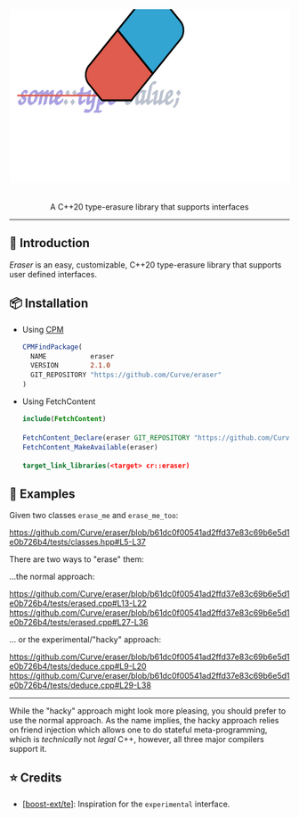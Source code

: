 <div align="center">
    <img src="assets/logo.svg" height="312">
</div>

<br/>

<p align="center">
    A C++20 type-erasure library that supports interfaces
</p>

<hr/>

## 👋 Introduction

_Eraser_ is an easy, customizable, C++20 type-erasure library that supports user defined interfaces.   

## 📦 Installation

* Using [CPM](https://github.com/cpm-cmake/CPM.cmake)
  ```cmake
  CPMFindPackage(
    NAME           eraser
    VERSION        2.1.0
    GIT_REPOSITORY "https://github.com/Curve/eraser"
  )
  ```

* Using FetchContent
  ```cmake
  include(FetchContent)

  FetchContent_Declare(eraser GIT_REPOSITORY "https://github.com/Curve/eraser" GIT_TAG v2.1.0)
  FetchContent_MakeAvailable(eraser)

  target_link_libraries(<target> cr::eraser)
  ```

## 

## 📖 Examples

Given two classes `erase_me` and `erase_me_too`:

https://github.com/Curve/eraser/blob/b61dc0f00541ad2ffd37e83c69b6e5d1e0b726b4/tests/classes.hpp#L5-L37

There are two ways to "erase" them:

...the normal approach:

https://github.com/Curve/eraser/blob/b61dc0f00541ad2ffd37e83c69b6e5d1e0b726b4/tests/erased.cpp#L13-L22
https://github.com/Curve/eraser/blob/b61dc0f00541ad2ffd37e83c69b6e5d1e0b726b4/tests/erased.cpp#L27-L36

... or the experimental/"hacky" approach:

https://github.com/Curve/eraser/blob/b61dc0f00541ad2ffd37e83c69b6e5d1e0b726b4/tests/deduce.cpp#L9-L20
https://github.com/Curve/eraser/blob/b61dc0f00541ad2ffd37e83c69b6e5d1e0b726b4/tests/deduce.cpp#L29-L38

---

While the "hacky" approach might look more pleasing, you should prefer to use the normal approach.
As the name implies, the hacky approach relies on friend injection which allows one to do stateful meta-programming, which is _technically_ not _legal_ C++, however, all three major compilers support it.

## ⭐ Credits 

- [[boost-ext/te]](https://github.com/boost-ext/te): Inspiration for the `experimental` interface.
